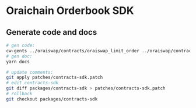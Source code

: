 # Oraichain Orderbook SDK

## Generate code and docs

```bash
# gen code:
cw-gents ../oraiswap/contracts/oraiswap_limit_order ../oraiswap/contracts/oraiswap_token -o packages/contracts-sdk/src
# gen doc:
yarn docs

# update comments:
git apply patches/contracts-sdk.patch
# edit contracts-sdk
git diff packages/contracts-sdk > patches/contracts-sdk.patch
# rollback
git checkout packages/contracts-sdk
```
